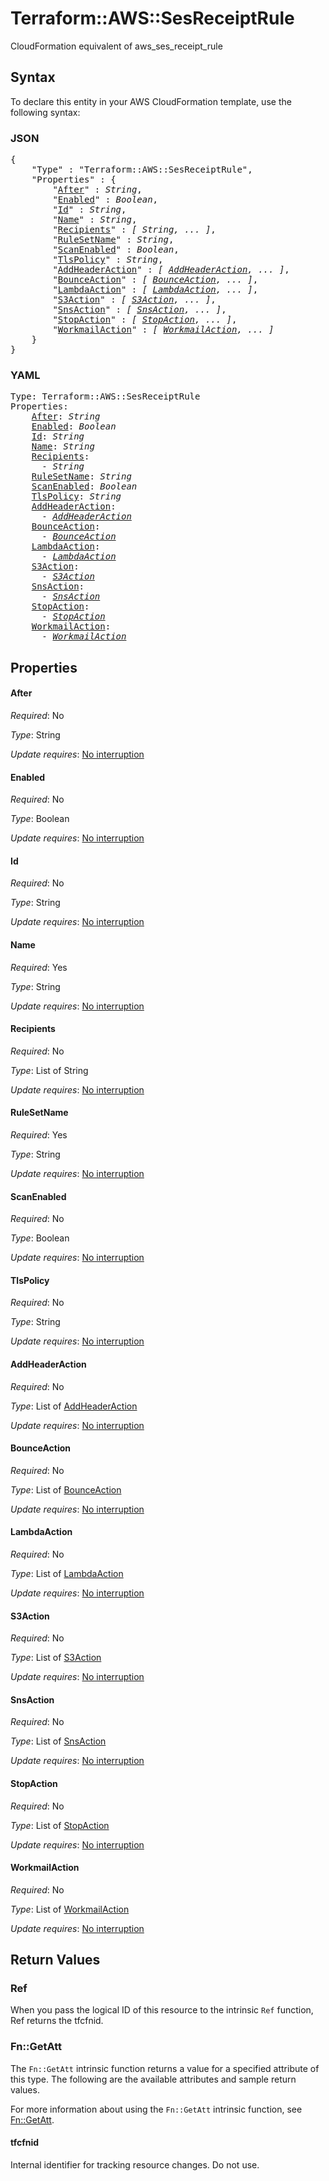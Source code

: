 # Terraform::AWS::SesReceiptRule

CloudFormation equivalent of aws_ses_receipt_rule

## Syntax

To declare this entity in your AWS CloudFormation template, use the following syntax:

### JSON

<pre>
{
    "Type" : "Terraform::AWS::SesReceiptRule",
    "Properties" : {
        "<a href="#after" title="After">After</a>" : <i>String</i>,
        "<a href="#enabled" title="Enabled">Enabled</a>" : <i>Boolean</i>,
        "<a href="#id" title="Id">Id</a>" : <i>String</i>,
        "<a href="#name" title="Name">Name</a>" : <i>String</i>,
        "<a href="#recipients" title="Recipients">Recipients</a>" : <i>[ String, ... ]</i>,
        "<a href="#rulesetname" title="RuleSetName">RuleSetName</a>" : <i>String</i>,
        "<a href="#scanenabled" title="ScanEnabled">ScanEnabled</a>" : <i>Boolean</i>,
        "<a href="#tlspolicy" title="TlsPolicy">TlsPolicy</a>" : <i>String</i>,
        "<a href="#addheaderaction" title="AddHeaderAction">AddHeaderAction</a>" : <i>[ <a href="addheaderaction.md">AddHeaderAction</a>, ... ]</i>,
        "<a href="#bounceaction" title="BounceAction">BounceAction</a>" : <i>[ <a href="bounceaction.md">BounceAction</a>, ... ]</i>,
        "<a href="#lambdaaction" title="LambdaAction">LambdaAction</a>" : <i>[ <a href="lambdaaction.md">LambdaAction</a>, ... ]</i>,
        "<a href="#s3action" title="S3Action">S3Action</a>" : <i>[ <a href="s3action.md">S3Action</a>, ... ]</i>,
        "<a href="#snsaction" title="SnsAction">SnsAction</a>" : <i>[ <a href="snsaction.md">SnsAction</a>, ... ]</i>,
        "<a href="#stopaction" title="StopAction">StopAction</a>" : <i>[ <a href="stopaction.md">StopAction</a>, ... ]</i>,
        "<a href="#workmailaction" title="WorkmailAction">WorkmailAction</a>" : <i>[ <a href="workmailaction.md">WorkmailAction</a>, ... ]</i>
    }
}
</pre>

### YAML

<pre>
Type: Terraform::AWS::SesReceiptRule
Properties:
    <a href="#after" title="After">After</a>: <i>String</i>
    <a href="#enabled" title="Enabled">Enabled</a>: <i>Boolean</i>
    <a href="#id" title="Id">Id</a>: <i>String</i>
    <a href="#name" title="Name">Name</a>: <i>String</i>
    <a href="#recipients" title="Recipients">Recipients</a>: <i>
      - String</i>
    <a href="#rulesetname" title="RuleSetName">RuleSetName</a>: <i>String</i>
    <a href="#scanenabled" title="ScanEnabled">ScanEnabled</a>: <i>Boolean</i>
    <a href="#tlspolicy" title="TlsPolicy">TlsPolicy</a>: <i>String</i>
    <a href="#addheaderaction" title="AddHeaderAction">AddHeaderAction</a>: <i>
      - <a href="addheaderaction.md">AddHeaderAction</a></i>
    <a href="#bounceaction" title="BounceAction">BounceAction</a>: <i>
      - <a href="bounceaction.md">BounceAction</a></i>
    <a href="#lambdaaction" title="LambdaAction">LambdaAction</a>: <i>
      - <a href="lambdaaction.md">LambdaAction</a></i>
    <a href="#s3action" title="S3Action">S3Action</a>: <i>
      - <a href="s3action.md">S3Action</a></i>
    <a href="#snsaction" title="SnsAction">SnsAction</a>: <i>
      - <a href="snsaction.md">SnsAction</a></i>
    <a href="#stopaction" title="StopAction">StopAction</a>: <i>
      - <a href="stopaction.md">StopAction</a></i>
    <a href="#workmailaction" title="WorkmailAction">WorkmailAction</a>: <i>
      - <a href="workmailaction.md">WorkmailAction</a></i>
</pre>

## Properties

#### After

_Required_: No

_Type_: String

_Update requires_: [No interruption](https://docs.aws.amazon.com/AWSCloudFormation/latest/UserGuide/using-cfn-updating-stacks-update-behaviors.html#update-no-interrupt)

#### Enabled

_Required_: No

_Type_: Boolean

_Update requires_: [No interruption](https://docs.aws.amazon.com/AWSCloudFormation/latest/UserGuide/using-cfn-updating-stacks-update-behaviors.html#update-no-interrupt)

#### Id

_Required_: No

_Type_: String

_Update requires_: [No interruption](https://docs.aws.amazon.com/AWSCloudFormation/latest/UserGuide/using-cfn-updating-stacks-update-behaviors.html#update-no-interrupt)

#### Name

_Required_: Yes

_Type_: String

_Update requires_: [No interruption](https://docs.aws.amazon.com/AWSCloudFormation/latest/UserGuide/using-cfn-updating-stacks-update-behaviors.html#update-no-interrupt)

#### Recipients

_Required_: No

_Type_: List of String

_Update requires_: [No interruption](https://docs.aws.amazon.com/AWSCloudFormation/latest/UserGuide/using-cfn-updating-stacks-update-behaviors.html#update-no-interrupt)

#### RuleSetName

_Required_: Yes

_Type_: String

_Update requires_: [No interruption](https://docs.aws.amazon.com/AWSCloudFormation/latest/UserGuide/using-cfn-updating-stacks-update-behaviors.html#update-no-interrupt)

#### ScanEnabled

_Required_: No

_Type_: Boolean

_Update requires_: [No interruption](https://docs.aws.amazon.com/AWSCloudFormation/latest/UserGuide/using-cfn-updating-stacks-update-behaviors.html#update-no-interrupt)

#### TlsPolicy

_Required_: No

_Type_: String

_Update requires_: [No interruption](https://docs.aws.amazon.com/AWSCloudFormation/latest/UserGuide/using-cfn-updating-stacks-update-behaviors.html#update-no-interrupt)

#### AddHeaderAction

_Required_: No

_Type_: List of <a href="addheaderaction.md">AddHeaderAction</a>

_Update requires_: [No interruption](https://docs.aws.amazon.com/AWSCloudFormation/latest/UserGuide/using-cfn-updating-stacks-update-behaviors.html#update-no-interrupt)

#### BounceAction

_Required_: No

_Type_: List of <a href="bounceaction.md">BounceAction</a>

_Update requires_: [No interruption](https://docs.aws.amazon.com/AWSCloudFormation/latest/UserGuide/using-cfn-updating-stacks-update-behaviors.html#update-no-interrupt)

#### LambdaAction

_Required_: No

_Type_: List of <a href="lambdaaction.md">LambdaAction</a>

_Update requires_: [No interruption](https://docs.aws.amazon.com/AWSCloudFormation/latest/UserGuide/using-cfn-updating-stacks-update-behaviors.html#update-no-interrupt)

#### S3Action

_Required_: No

_Type_: List of <a href="s3action.md">S3Action</a>

_Update requires_: [No interruption](https://docs.aws.amazon.com/AWSCloudFormation/latest/UserGuide/using-cfn-updating-stacks-update-behaviors.html#update-no-interrupt)

#### SnsAction

_Required_: No

_Type_: List of <a href="snsaction.md">SnsAction</a>

_Update requires_: [No interruption](https://docs.aws.amazon.com/AWSCloudFormation/latest/UserGuide/using-cfn-updating-stacks-update-behaviors.html#update-no-interrupt)

#### StopAction

_Required_: No

_Type_: List of <a href="stopaction.md">StopAction</a>

_Update requires_: [No interruption](https://docs.aws.amazon.com/AWSCloudFormation/latest/UserGuide/using-cfn-updating-stacks-update-behaviors.html#update-no-interrupt)

#### WorkmailAction

_Required_: No

_Type_: List of <a href="workmailaction.md">WorkmailAction</a>

_Update requires_: [No interruption](https://docs.aws.amazon.com/AWSCloudFormation/latest/UserGuide/using-cfn-updating-stacks-update-behaviors.html#update-no-interrupt)

## Return Values

### Ref

When you pass the logical ID of this resource to the intrinsic `Ref` function, Ref returns the tfcfnid.

### Fn::GetAtt

The `Fn::GetAtt` intrinsic function returns a value for a specified attribute of this type. The following are the available attributes and sample return values.

For more information about using the `Fn::GetAtt` intrinsic function, see [Fn::GetAtt](https://docs.aws.amazon.com/AWSCloudFormation/latest/UserGuide/intrinsic-function-reference-getatt.html).

#### tfcfnid

Internal identifier for tracking resource changes. Do not use.

